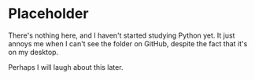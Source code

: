 # Placeholder

There's nothing here, and I haven't started studying Python yet. It just annoys me when I can't see the folder on GitHub, despite the fact that it's on my desktop.

Perhaps I will laugh about this later.
